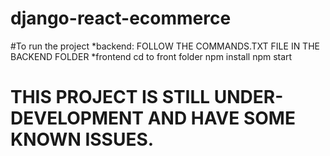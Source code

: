 # django-react-ecommerce

#To run the project 
*backend:
    FOLLOW THE COMMANDS.TXT FILE IN THE BACKEND FOLDER
*frontend
   cd to front folder
   npm install
   npm start

# THIS PROJECT IS STILL UNDER-DEVELOPMENT AND HAVE SOME KNOWN ISSUES.
